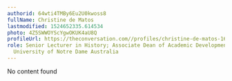 ```yaml
---
authorid: 64wti4TMBy6Eu2U0kwoss8
fullName: Christine de Matos
lastmodified: 1524652335.614534
photo: 4Z5SWWOYScYgwOKUK4aU8Q
profileUrl: https://theconversation.com//profiles/christine-de-matos-163917
role: Senior Lecturer in History; Associate Dean of Academic Development and Research,
  University of Notre Dame Australia
---
```

No content found